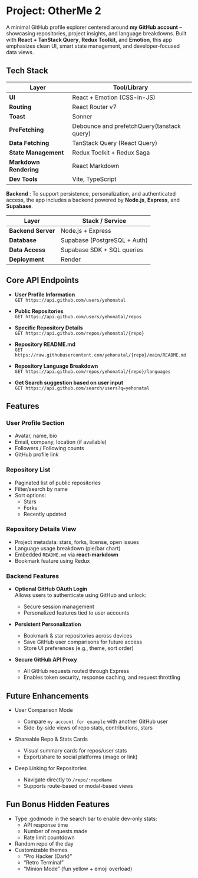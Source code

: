 # Project: **OtherMe 2**

A minimal GitHub profile explorer centered around **my GitHub account** – showcasing repositories, project insights, and language breakdowns. Built with **React + TanStack Query**, **Redux Toolkit**, and **Emotion**, this app emphasizes clean UI, smart state management, and developer-focused data views.


##  Tech Stack

| Layer           | Tool/Library              |
|----------------|---------------------------|
| **UI**         | React + Emotion (CSS-in-JS) |
| **Routing**    | React Router v7           |
| **Toast**      | Sonner                    |
| **PreFetching**      | Debounce and prefetchQuery(tanstack query)                    |
| **Data Fetching** | TanStack Query (React Query) |
| **State Management** | Redux Toolkit + Redux Saga |
| **Markdown Rendering** | React Markdown |
| **Dev Tools**  | Vite, TypeScript          |


**Backend** : To support persistence, personalization, and authenticated access, the app includes a backend powered by **Node.js**, **Express**, and **Supabase**.

| Layer            | Stack / Service              |
|------------------|------------------------------|
| **Backend Server** | Node.js + Express            |
| **Database**      | Supabase (PostgreSQL + Auth) |
| **Data Access**   | Supabase SDK + SQL queries   |
| **Deployment**    | Render     |


##  Core API Endpoints

- **User Profile Information**  
  `GET https://api.github.com/users/yehonatal`

- **Public Repositories**  
  `GET https://api.github.com/users/yehonatal/repos`

- **Specific Repository Details**  
  `GET https://api.github.com/repos/yehonatal/{repo}`

- **Repository README.md**  
  `GET https://raw.githubusercontent.com/yehonatal/{repo}/main/README.md`

- **Repository Language Breakdown**  
  `GET https://api.github.com/repos/yehonatal/{repo}/languages`

- **Get Search suggestion based on user input**  
  `GET https://api.github.com/search/users?q=yehonatal`

##  Features

###  User Profile Section
- Avatar, name, bio
- Email, company, location (if available)
- Followers / Following counts
- GitHub profile link

###  Repository List
- Paginated list of public repositories
- Filter/search by name
- Sort options:
  - Stars
  - Forks
  - Recently updated

###  Repository Details View
- Project metadata: stars, forks, license, open issues
- Language usage breakdown (pie/bar chart)
- Embedded `README.md` via **react-markdown**
- Bookmark feature using Redux

### Backend Features

- **Optional GitHub OAuth Login**  
  Allows users to authenticate using GitHub and unlock:
  - Secure session management
  - Personalized features tied to user accounts

- **Persistent Personalization**
  - Bookmark & star repositories across devices
  - Save GitHub user comparisons for future access
  - Store UI preferences (e.g., theme, sort order)

- **Secure GitHub API Proxy**
  - All GitHub requests routed through Express
  - Enables token security, response caching, and request throttling

##  Future Enhancements

- User Comparison Mode
  - Compare `my account for example` with another GitHub user
  - Side-by-side views of repo stats, contributions, stars

- Shareable Repo & Stats Cards
  - Visual summary cards for repos/user stats
  - Export/share to social platforms (image or link)

- Deep Linking for Repositories
  - Navigate directly to `/repo/:repoName`
  - Supports route-based or modal-based views


## Fun Bonus Hidden Features 
- Type :godmode in the search bar to enable dev-only stats:
  - API response time
  - Number of requests made
  - Rate limit countdown
- Random repo of the day
- Customizable themes 
  - “Pro Hacker (Dark)”
  - “Retro Terminal”
  - “Minion Mode” (fun yellow + emoji overload)